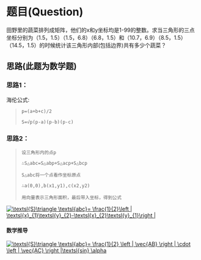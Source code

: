 # 题目(Question)
田野里的蔬菜排列成矩阵，他们的x和y坐标均是1-99的整数。求当三角形的三点坐标分别为（1.5，1.5）（1.5，6.8）（6.8，1.5）和（10.7，6.9）（8.5，1.5）（14.5，1.5）的时候统计该三角形内部(包括边界)共有多少个蔬菜？

## 思路(此题为数学题)

### 思路1：

海伦公式:
>`p=(a+b+c)/2`<br>
>
>`S=√p(p-a)(p-b)(p-c)`

### 思路2：

>`设三角形内的点p `
>
>`∴S△abc=S△abp+S△acp+S△bcp `
>
>`S△abc将一个点看作坐标原点 `
>
>`∴a(0,0),b(x1,y1),c(x2,y2)  `
>
>`用向量表示三角形面积，最后带入坐标，得到公式 `

<a href="https://www.codecogs.com/eqnedit.php?latex=\textsl{S}\triangle&space;\textsl{abc}=&space;\frac{1}{2}\left&space;|&space;\textsl{x}_{1}\textsl{y}_{2}-\textsl{x}_{2}\textsl{y}_{1}\right&space;|" target="_blank"><img src="https://latex.codecogs.com/gif.latex?\textsl{S}\triangle&space;\textsl{abc}=&space;\frac{1}{2}\left&space;|&space;\textsl{x}_{1}\textsl{y}_{2}-\textsl{x}_{2}\textsl{y}_{1}\right&space;|" title="\textsl{S}\triangle \textsl{abc}= \frac{1}{2}\left | \textsl{x}_{1}\textsl{y}_{2}-\textsl{x}_{2}\textsl{y}_{1}\right |" /></a>

#### 数学推导

<a href="https://www.codecogs.com/eqnedit.php?latex=\textsl{S}\triangle&space;\textsl{abc}=&space;\frac{1}{2}&space;\left&space;|&space;\vec{AB}&space;\right&space;|&space;\cdot&space;\left&space;|&space;\vec{AC}&space;\right&space;|\textsl{sin}&space;\alpha" target="_blank"><img src="https://latex.codecogs.com/gif.latex?\textsl{S}\triangle&space;\textsl{abc}=&space;\frac{1}{2}&space;\left&space;|&space;\vec{AB}&space;\right&space;|&space;\cdot&space;\left&space;|&space;\vec{AC}&space;\right&space;|\textsl{sin}&space;\alpha" title="\textsl{S}\triangle \textsl{abc}= \frac{1}{2} \left | \vec{AB} \right | \cdot \left | \vec{AC} \right |\textsl{sin} \alpha" /></a>



